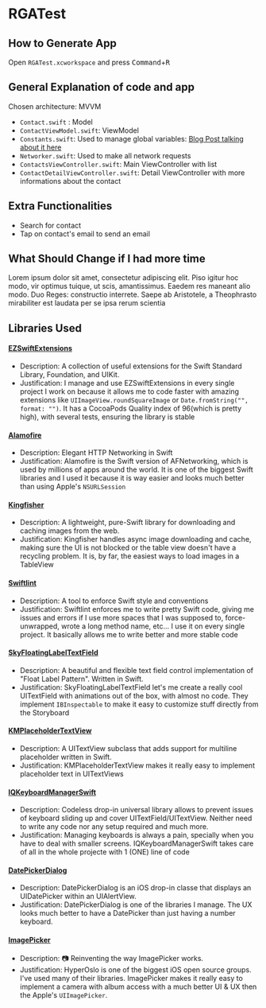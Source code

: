# RGATest

## How to Generate App
Open ```RGATest.xcworkspace``` and press <kbd>Command</kbd>+<kbd>R</kbd>

## General Explanation of code and app
Chosen architecture: MVVM
* `Contact.swift` : Model
* `ContactViewModel.swift`: ViewModel
* `Constants.swift`: Used to manage global variables: [Blog Post talking about it here](http://www.jessesquires.com/swift-namespaced-constants/)
* `Networker.swift`: Used to make all network requests
* `ContactsViewController.swift`: Main ViewController with list
* `ContactDetailViewController.swift`: Detail ViewController with more informations about the contact

## Extra Functionalities
* Search for contact
* Tap on contact's email to send an email

## What Should Change if I had more time
Lorem ipsum dolor sit amet, consectetur adipiscing elit. Piso igitur hoc modo, vir optimus tuique, ut scis, amantissimus. Eaedem res maneant alio modo. Duo Reges: constructio interrete. Saepe ab Aristotele, a Theophrasto mirabiliter est laudata per se ipsa rerum scientia

## Libraries Used

#### [EZSwiftExtensions](https://github.com/goktugyil/EZSwiftExtensions)
* Description: A collection of useful extensions for the Swift Standard Library, Foundation, and UIKit.
* Justification: I manage and use EZSwiftExtensions in every single project I work on because it allows me to code faster with amazing extensions like ```UIImageView.roundSquareImage``` or ```Date.fromString("", format: "")```. It has a CocoaPods Quality index of 96(which is pretty high), with several tests, ensuring the library is stable

#### [Alamofire](https://github.com/Alamofire/Alamofire)
* Description: Elegant HTTP Networking in Swift
* Justification: Alamofire is the Swift version of AFNetworking, which is used by millions of apps around the world. It is one of the biggest Swift libraries and I used it because it is way easier and looks much better than using Apple's ```NSURLSession```

#### [Kingfisher](https://github.com/onevcat/Kingfisher)
* Description: A lightweight, pure-Swift library for downloading and caching images from the web.
* Justification: Kingfisher handles async image downloading and cache, making sure the UI is not blocked or the table view doesn't have a recycling problem. It is, by far, the easiest ways to load images in a TableView

#### [Swiftlint](https://github.com/realm/SwiftLint)
* Description: A tool to enforce Swift style and conventions
* Justification: Swiftlint enforces me to write pretty Swift code, giving me issues and errors if I use more spaces that I was supposed to, force-unwrapped, wrote a long method name, etc... I use it on every single project. It basically allows me to write better and more stable code

#### [SkyFloatingLabelTextField](https://github.com/Skyscanner/SkyFloatingLabelTextField)
* Description: A beautiful and flexible text field control implementation of "Float Label Pattern". Written in Swift.
* Justification: SkyFloatingLabelTextField let's me create a really cool UITextField with animations out of the box, with almost no code. They implement `IBInspectable` to make it easy to customize stuff directly from the Storyboard

#### [KMPlaceholderTextView](https://github.com/MoZhouqi/KMPlaceholderTextView)
* Description: A UITextView subclass that adds support for multiline placeholder written in Swift.
* Justification: KMPlaceholderTextView makes it really easy to implement placeholder text in UITextViews

#### [IQKeyboardManagerSwift](https://github.com/hackiftekhar/IQKeyboardManager)
* Description: Codeless drop-in universal library allows to prevent issues of keyboard sliding up and cover UITextField/UITextView. Neither need to write any code nor any setup required and much more.
* Justification: Managing keyboards is always a pain, specially when you have to deal with smaller screens. IQKeyboardManagerSwift takes care of all in the whole projecte with 1 (ONE) line of code

#### [DatePickerDialog](https://github.com/squimer/DatePickerDialog-iOS-Swift)
* Description: DatePickerDialog is an iOS drop-in classe that displays an UIDatePicker within an UIAlertView.
* Justification: DatePickerDialog is one of the libraries I manage. The UX looks much better to have a DatePicker than just having a number keyboard.

#### [ImagePicker](https://github.com/hyperoslo/ImagePicker)
* Description: 📷 Reinventing the way ImagePicker works.
* Justification: HyperOslo is one of the biggest iOS open source groups. I've used many of their libraries. ImagePicker makes it really easy to implement a camera with album access with a much better UI & UX then the Apple's `UIImagePicker`.

